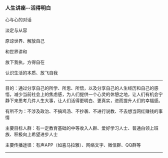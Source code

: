 ### 人生讲座--活得明白

心与心的对话

淡定与从容

原谅世界、解放自己

和世界讲和

放下我执，方得自在

认识生活的本质、放飞自我

---

目的：通过分享自己的所学、所思、所悟，以及分享自己的人生经历和自己的感悟，减少当前社会上的焦虑感，为人们提供一个心灵的休憩之地，让人们有机会宁静下来思考几件人生大事，让人们活得更明白、更真实，进而提升人们的幸福感。

有所不为：不涉及政治、不搞鸡汤、不抄袭、不进行说教、不去想当网红赚钱的事情

主要目标人群：有一定教育基础的中等收入人群、爱好学习人士、普通白领上班族、积极向上希望进步人士

主要传播途径：有声APP（如喜马拉雅）、网络文字、微信群、QQ群等

---



